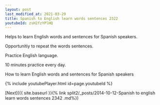 ```yaml
---
layout: post
last_modified_at: 2021-03-29
title: Spanish to English learn words sentences 2322 
youtubeId: zsH2fzYPlHQ
---
```

 
 
Helps to learn English words and sentences for Spanish speakers.

Opportunitiy to repeat the words sentences. 

Practice English language. 
 
10 minutes practice every day. 
 
How to learn English words and sentences for Spanish speakers 
 
{% include youtubePlayer.html id=page.youtubeId %}
 
 
[Next]({{ site.baseurl }}{% link  split2/_posts/2014-10-12-Spanish to english learn words sentences 2342 .md%})
 
